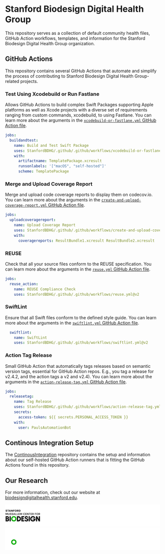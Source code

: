 <!--

This source file is part of the Stanford Biodesign Digital Health Group open-source organization

SPDX-FileCopyrightText: 2022 Stanford University and the project authors (see CONTRIBUTORS.md)

SPDX-License-Identifier: MIT

-->

# Stanford Biodesign Digital Health Group

This repository serves as a collection of default community health files, GitHub Action workflows, templates, and information for the Stanford Biodesign Digital Health Group organization.


## GitHub Actions

This repository contains several GitHub Actions that automate and simplify the process of contributing to Stanford Biodesign Digital Health Group-related projects.


### Test Using Xcodebuild or Run Fastlane

Allows GitHub Actions to build complex Swift Packages supporting Apple platforms as well as Xcode projects with a diverse set of requirements ranging from custom commands, xcodebuild, to using Fastlane.
You can learn more about the arguments in the [`xcodebuild-or-fastlane.yml` GitHub Action file](https://github.com/StanfordBDHG/.github/blob/main/.github/workflows/xcodebuild-or-fastlane.yml).

```yml
jobs:
  buildandtest:
    name: Build and Test Swift Package
    uses: StanfordBDHG/.github/.github/workflows/xcodebuild-or-fastlane.yml@v2
    with:
      artifactname: TemplatePackage.xcresult
      runsonlabels: '["macOS", "self-hosted"]'
      scheme: TemplatePackage
```

### Merge and Upload Coverage Report

Merge and upload code coverage reports to display them on codecov.io.
You can learn more about the arguments in the [`create-and-upload-coverage-report.yml` GitHub Action file](https://github.com/StanfordBDHG/.github/blob/main/.github/workflows/create-and-upload-coverage-report.yml).

```yml
jobs:
  uploadcoveragereport:
    name: Upload Coverage Report
    uses: StanfordBDHG/.github/.github/workflows/create-and-upload-coverage-report.yml@v2
    with:
      coveragereports: ResultBundle1.xcresult ResultBundle2.xcresult
```

### REUSE

Check that all your source files conform to the REUSE specification.
You can learn more about the arguments in the [`reuse.yml` GitHub Action file](https://github.com/StanfordBDHG/.github/blob/main/.github/workflows/reuse.yml).

```yml
jobs:
  reuse_action:
    name: REUSE Compliance Check
    uses: StanfordBDHG/.github/.github/workflows/reuse.yml@v2
```

### SwiftLint

Ensure that all Swift files conform to the defined style guide.
You can learn more about the arguments in the [`swiftlint.yml` GitHub Action file](https://github.com/StanfordBDHG/.github/blob/main/.github/workflows/swiftlint.yml).

```yml
  swiftlint:
    name: SwiftLint
    uses: StanfordBDHG/.github/.github/workflows/swiftlint.yml@v2
```

### Action Tag Release

Small GitHub Action that automatically tags releases based on semantic version tags, essential for GitHub Action repos. E.g., you tag a release for v2.4.2, and the action tags a v2 and v2.4). You can learn more about the arguments in the [`action-release-tag.yml` GitHub Action file](https://github.com/StanfordBDHG/.github/blob/main/.github/workflows/action-release-tag.yml).

```yml
jobs:
  releasetag:
    name: Tag Release
    uses: StanfordBDHG/.github/.github/workflows/action-release-tag.yml@v2
    secrets:
      access-token: ${{ secrets.PERSONAL_ACCESS_TOKEN }}
    with:
      user: PaulsAutomationBot
```


## Continous Integration Setup

The [ContinousIntegration](https://github.com/StanfordBDHG/ContinousIntegration) repository contains the setup and information about our self-hosted GitHub Action runners that is fitting the GitHub Actions found in this repository.


## Our Research

For more information, check out our website at [biodesigndigitalhealth.stanford.edu](https://biodesigndigitalhealth.stanford.edu).

![Stanford Byers Center for Biodesign Logo](https://raw.githubusercontent.com/StanfordBDHG/.github/main/assets/biodesign-footer-light.png#gh-light-mode-only)
![Stanford Byers Center for Biodesign Logo](https://raw.githubusercontent.com/StanfordBDHG/.github/main/assets/biodesign-footer-dark.png#gh-dark-mode-only)

